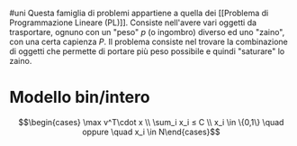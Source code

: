 #uni 
Questa famiglia di problemi appartiene a quella dei [[Problema di Programmazione Lineare (PL)]].
Consiste nell'avere vari oggetti da trasportare, ognuno con un "peso" $p$ (o ingombro) diverso ed uno "zaino", con una certa capienza $P$.
Il problema consiste nel trovare la combinazione di oggetti che permette di portare più peso possibile e quindi "saturare" lo zaino.
# Modello bin/intero
$$\begin{cases} \max v^T\cdot x \\ 
\sum_i x_i ≤ C \\ 
x_i \in \{0,1\} \quad oppure \quad x_i \in N\end{cases}$$